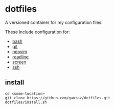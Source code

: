 # dotfiles

A versioned container for my configuration files.

These include configuration for:

- [bash](https://www.gnu.org/software/bash/)
- [git](https://git-scm.com/)
- [neovim](https://neovim.io/)
- [readline](https://www.gnu.org/software/readline/)
- [screen](https://www.gnu.org/software/screen/)
- [ssh](http://www.openssh.com/)

## install

    cd <some-location>
    git clone https://github.com/gautaz/dotfiles.git
    dotfiles/install.sh
